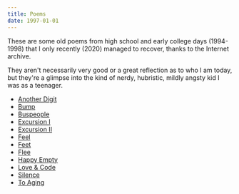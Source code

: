 ```yaml
---
title: Poems
date: 1997-01-01
---
```


These are some old poems from high school and early college days (1994-1998) that I only recently (2020) managed to recover, thanks to the Internet archive.

They aren't necessarily very good or a great reflection as to who I am today, but they're a glimpse into the kind of nerdy, hubristic, mildly angsty kid I was as a teenager.

* [Another Digit](/poems/another-digit)
* [Bump](/poems/bump)
* [Buspeople](/poems/buspeople)
* [Excursion I](/poems/excursion-i)
* [Excursion II](/poems/excursion-ii)
* [Feel](/poems/feel)
* [Feet](/poems/feet)
* [Flee](/poems/flee)
* [Happy Empty](/poems/happy-empty)
* [Love & Code](/poems/love-and-code)
* [Silence](/poems/silence)
* [To Aging](/poems/to-aging)